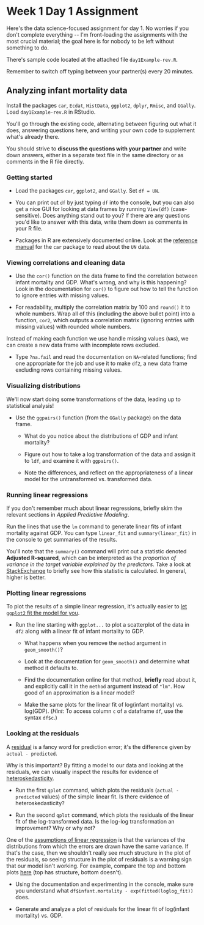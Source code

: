 Week 1 Day 1 Assignment
=======================

Here's the data science-focused assignment for day 1. No worries if you don't complete everything -- I'm front-loading the assignments with the most crucial material; the goal here is for nobody to be left without something to do.

There's sample code located at the attached file `day1Example-rev.R`.

Remember to switch off typing between your partner(s) every 20 minutes.

Analyzing infant mortality data
-------------------------------

Install the packages `car`, `Ecdat`, `HistData`, `ggplot2`, `dplyr`, `Rmisc`, and `GGally`. Load `day1Example-rev.R` in RStudio.

You'll go through the existing code, alternating between figuring out what it does, answering questions here, and writing your own code to supplement what's already there.

You should strive to **discuss the questions with your partner** and write down answers, either in a separate text file in the same directory or as comments in the R file directly.

### Getting started ###

* Load the packages `car`, `ggplot2`, and `GGally`. Set `df = UN`.

* You can print out `df` by just typing `df` into the console, but you can also get a nice GUI for looking at data frames by running `View(df)` (case-sensitive). Does anything stand out to you? If there are any questions you'd like to answer with this data, write them down as comments in your R file.

* Packages in R are extensively documented online. Look at the [reference manual](https://cran.r-project.org/web/packages/car/) for the `car` package to read about the `UN` data.

### Viewing correlations and cleaning data ###

* Use the `cor()` function on the data frame to find the correlation between infant mortality and GDP. What's wrong, and why is this happening? Look in the documentation for `cor()` to figure out how to tell the function to ignore entries with missing values.

* For readability, multiply the correlation matrix by 100 and `round()` it to whole numbers. Wrap all of this (including the above bullet point) into a function, `cor2`, which outputs a correlation matrix (ignoring entries with missing values) with rounded whole numbers.

Instead of making each function we use handle missing values (`NA`s), we can create a new data frame with incomplete rows excluded.

* Type `?na.fail` and read the documentation on `NA`-related functions; find one appropriate for the job and use it to make `df2`, a new data frame excluding rows containing missing values.

### Visualizing distributions ###

We'll now start doing some transformations of the data, leading up to statistical analysis!

* Use the `ggpairs()` function (from the `GGally` package) on the data frame.

	* What do you notice about the distributions of GDP and infant mortality?

	* Figure out how to take a log transformation of the data and assign it to `ldf`, and examine it with `ggpairs()`.

	* Note the differences, and reflect on the appropriateness of a linear model for the untransformed vs. transformed data.

### Running linear regressions ###

If you don't remember much about linear regressions, briefly skim the relevant sections in *Applied Predictive Modeling*.

Run the lines that use the `lm` command to generate linear fits of infant mortality against GDP. You can type `linear_fit` and `summary(linear_fit)` in the console to get summaries of the results.

You'll note that the `summary()` command will print out a statistic denoted **Adjusted R-squared**, which can be interpreted as the *proportion of variance in the target variable explained by the predictors*. Take a look at [StackExchange](http://stats.stackexchange.com/questions/48703/what-is-the-adjusted-r-squared-formula-in-lm-in-r-and-how-should-it-be-interpret) to briefly see how this statistic is calculated. In general, higher is better.

### Plotting linear regressions ###

To plot the results of a simple linear regression, it's actually easier to [let `ggplot2` fit the model for you](http://stackoverflow.com/a/1476280/3721976).

* Run the line starting with `ggplot...` to plot a scatterplot of the data in `df2` along with a linear fit of infant mortality to GDP.

	* What happens when you remove the `method` argument in `geom_smooth()`?

	* Look at the documentation for `geom_smooth()` and determine what method it defaults to.

	* Find the documentation online for that method, **briefly** read about it, and explicitly call it in the `method` argument instead of `"lm"`. How good of an approximation is a linear model?

	* Make the same plots for the linear fit of log(infant mortality) vs. log(GDP). (*Hint:* To access column `c` of a dataframe `df`, use the syntax `df$c`.)

### Looking at the residuals ###

A [residual](https://en.wikipedia.org/wiki/Residual_(numerical_analysis)) is a fancy word for prediction error; it's the difference given by `actual - predicted`.

Why is this important? By fitting a model to our data and looking at the residuals, we can visually inspect the results for evidence of [heteroskedasticity](https://en.wikipedia.org/wiki/Heteroscedasticity#Fixes).

* Run the first `qplot` command, which plots the residuals (`actual - predicted` values) of the simple linear fit. Is there evidence of heteroskedasticity?

* Run the second `qplot` command, which plots the residuals of the linear fit of the log-transformed data. Is the log-log transformation an improvement? Why or why not?

One of the [assumptions of linear regression](https://en.wikipedia.org/wiki/Linear_regression#Assumptions) is that the variances of the distributions from which the errors are drawn have the same variance. If that's the case, then we shouldn't really see much structure in the plot of the residuals, so seeing structure in the plot of residuals is a warning sign that our model isn't working. For example, compare the top and bottom plots [here](https://upload.wikimedia.org/wikipedia/en/thumb/5/5d/Hsked_residual_compare.svg/630px-Hsked_residual_compare.svg.png) (top has structure, bottom doesn't).

* Using the documentation and experimenting in the console, make sure you understand what `df$infant.mortality - exp(fitted(loglog_fit))` does.

* Generate and analyze a plot of residuals for the linear fit of log(infant mortality) vs. GDP.